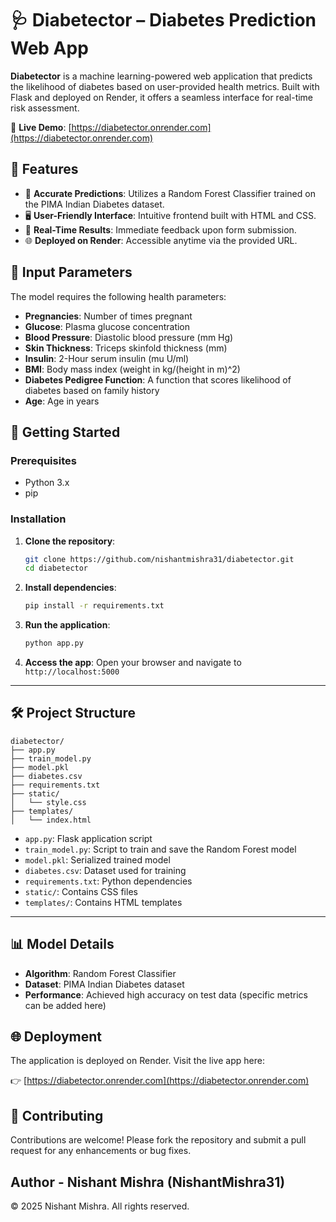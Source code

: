 
# 🩺 Diabetector – Diabetes Prediction Web App

**Diabetector** is a machine learning-powered web application that predicts the likelihood of diabetes based on user-provided health metrics. Built with Flask and deployed on Render, it offers a seamless interface for real-time risk assessment.

🔗 **Live Demo**: [https://diabetector.onrender.com](https://diabetector.onrender.com)

## 📌 Features

* 🎯 **Accurate Predictions**: Utilizes a Random Forest Classifier trained on the PIMA Indian Diabetes dataset.
* 🖥️ **User-Friendly Interface**: Intuitive frontend built with HTML and CSS.
* 🔁 **Real-Time Results**: Immediate feedback upon form submission.
* 🌐 **Deployed on Render**: Accessible anytime via the provided URL.

## 🧪 Input Parameters

The model requires the following health parameters:

* **Pregnancies**: Number of times pregnant
* **Glucose**: Plasma glucose concentration
* **Blood Pressure**: Diastolic blood pressure (mm Hg)
* **Skin Thickness**: Triceps skinfold thickness (mm)
* **Insulin**: 2-Hour serum insulin (mu U/ml)
* **BMI**: Body mass index (weight in kg/(height in m)^2)
* **Diabetes Pedigree Function**: A function that scores likelihood of diabetes based on family history
* **Age**: Age in years

## 🚀 Getting Started

### Prerequisites

* Python 3.x
* pip

### Installation

1. **Clone the repository**:

   ```bash
   git clone https://github.com/nishantmishra31/diabetector.git
   cd diabetector
   ```

2. **Install dependencies**:

   ```bash
   pip install -r requirements.txt
   ```

3. **Run the application**:

   ```bash
   python app.py
   ```

4. **Access the app**:
   Open your browser and navigate to `http://localhost:5000`

---

## 🛠️ Project Structure

```
diabetector/
├── app.py
├── train_model.py
├── model.pkl
├── diabetes.csv
├── requirements.txt
├── static/
│   └── style.css
├── templates/
│   └── index.html
```

* `app.py`: Flask application script
* `train_model.py`: Script to train and save the Random Forest model
* `model.pkl`: Serialized trained model
* `diabetes.csv`: Dataset used for training
* `requirements.txt`: Python dependencies
* `static/`: Contains CSS files
* `templates/`: Contains HTML templates

---

## 📊 Model Details

* **Algorithm**: Random Forest Classifier
* **Dataset**: PIMA Indian Diabetes dataset
* **Performance**: Achieved high accuracy on test data (specific metrics can be added here)

## 🌐 Deployment

The application is deployed on Render. Visit the live app here:

👉 [https://diabetector.onrender.com](https://diabetector.onrender.com)

## 🤝 Contributing

Contributions are welcome! Please fork the repository and submit a pull request for any enhancements or bug fixes.

## Author - Nishant Mishra (NishantMishra31)
© 2025 Nishant Mishra. All rights reserved.

